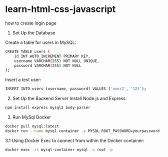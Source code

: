 # learn-html-css-javascript
how to create login page
1. Set Up the Database
   
Create a table for users in MySQL:
```bash
CREATE TABLE users (
    id INT AUTO_INCREMENT PRIMARY KEY,
    username VARCHAR(255) NOT NULL UNIQUE,
    password VARCHAR(255) NOT NULL
);
```
Insert a test user:
```bash
INSERT INTO users (username, password) VALUES ('user2', '123');
```
2. Set Up the Backend Server
Install Node.js and Express:
```bash
npm install express mysql2 body-parser
```
3. Run MySql Docker
```bash
docker pull mysql:latest
docker run --name mysql-container -e MYSQL_ROOT_PASSWORD=yourpassword -e MYSQL_DATABASE=mydatabase -p 3306:3306 -d mysql:latest
```
3.1 Using Docker Exec to connect from within the Docker container:
```bash
docker exec -it mysql-container mysql -u root -p
```
